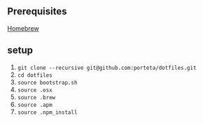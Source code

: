 ## Prerequisites
[Homebrew](http://brew.sh/)

## setup
1. `git clone --recursive git@github.com:porteta/dotfiles.git`
2. `cd dotfiles`
3. `source bootstrap.sh`
4. `source .osx`
5. `source .brew`
6. `source .apm`
7. `source .npm_install`
